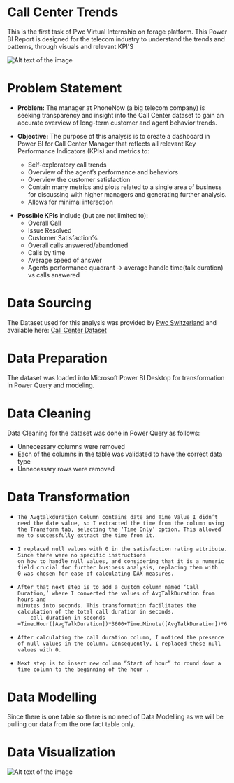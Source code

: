 # Call Center Trends
This is the first task of Pwc Virtual Internship on forage platform. This Power BI Report is designed for the telecom industry to understand the trends and patterns, through visuals and relevant KPI'S

![Alt text of the image](https://github.com/gaurav510610/PwC-Switzerland-Power-BI-in-Data-Analytics-Virtual-Internship/blob/main/Task%201-%20Call%20Center%20Trends/call-center.jpg)

# Problem Statement
- **Problem:** The manager at PhoneNow (a big telecom company) is seeking transparency and insight into the Call Center dataset to gain an accurate overview of long-term customer and agent behavior trends.

- **Objective:** The purpose of this analysis is to create a dashboard in Power BI for Call Center Manager that reflects all relevant Key Performance Indicators (KPIs) and metrics to:
     - Self-exploratory call trends
     - Overview of the agent’s performance and behaviors
     - Overview the customer satisfaction
     - Contain many metrics and plots related to a single area of business for discussing with higher managers and generating further 
        analysis.
    - Allows for minimal interaction
* **Possible KPIs** include (but are not limited to):
     - Overall Call
     - Issue Resolved
     - Customer Satisfaction%
     - Overall calls answered/abandoned
     - Calls by time
     - Average speed of answer
     - Agents performance quadrant -> average handle time(talk duration) vs calls answered
# Data Sourcing

The Dataset used for this analysis was provided by [Pwc Switzerland](https://www.pwc.ch/en/careers-with-pwc/students/virtual-case-experience.html) and available here: [Call Center Dataset](https://github.com/gaurav510610/PwC-Switzerland-Power-BI-in-Data-Analytics-Virtual-Internship/blob/main/Task%201-%20Call%20Center%20Trends/01%20Call-Center-Dataset.xlsx)

# Data Preparation 

The dataset was loaded into Microsoft Power BI Desktop for transformation in Power Query and modeling.
# Data Cleaning 
Data Cleaning for the dataset was done in Power Query as follows:

* Unnecessary columns were removed
* Each of the columns in the table was validated to have the correct data type
* Unnecessary rows were removed
# Data Transformation
*     The Avgtalkduration Column contains date and Time Value I didn’t need the date value, so I extracted the time from the column using 
      the Transform tab, selecting the ‘Time Only’ option. This allowed me to successfully extract the time from it.
*     I replaced null values with 0 in the satisfaction rating attribute. Since there were no specific instructions 
      on how to handle null values, and considering that it is a numeric field crucial for further business analysis, replacing them with 
      0 was chosen for ease of calculating DAX measures.
*     After that next step is to add a custom column named ‘Call Duration,’ where I converted the values of AvgTalkDuration from hours and 
      minutes into seconds. This transformation facilitates the calculation of the total call duration in seconds.
          call duration in seconds =Time.Hour([AvgTalkDuration])*3600+Time.Minute([AvgTalkDuration])*60+Time.Seconds([AvgTalkDuration])
*     After calculating the call duration column, I noticed the presence of null values in the column. Consequently, I replaced these null 
      values with 0.
*     Next step is to insert new column “Start of hour” to round down a time column to the beginning of the hour .
   
#  Data Modelling 
Since there is one table so there is no need of Data Modelling as we will be pulling our data from the one fact table only.
# Data Visualization
![Alt text of the image]()
